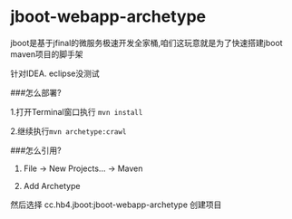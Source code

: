 # jboot-webapp-archetype
jboot是基于jfinal的微服务极速开发全家桶,咱们这玩意就是为了快速搭建jboot maven项目的脚手架


针对IDEA. eclipse没测试

###怎么部署?

1.打开Terminal窗口执行
    ```mvn install ```

2.继续执行```mvn archetype:crawl```


###怎么引用?
1. File -> New Projects... -> Maven

2. Add Archetype

然后选择  cc.hb4.jboot:jboot-webapp-archetype 创建项目